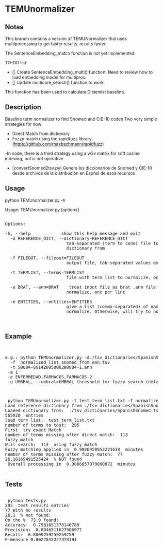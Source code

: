 # TEMUnormalizer
## Notas
This branch contains a version of TEMUNormalizer that uses multiprocessing to get faster results.
results faster. 

The SentenceEmbedding_match function is not yet implemented: 

TO-DO list: 

- [] Create SentenceEmbedding_multi() function: Need to review how to load embedding model for multiproc.
- [] Update multicore_search() function to work.


This function has been used to calculate Distemist baseline. 



## Description
Baseline term normalizer to find Snomed and CIE-10 codes
Two very simple strategies for now:
- Direct Match from dictionary
- Fuzzy match using the rapidfuzz library (https://github.com/maxbachmann/rapidfuzz)

-In code, there is a third strategy using a w2v matrix for soft cosine indexing, but is not operative


- [convertSnomed2tsv.py] Genera los diccionarios de Snomed y CIE-10 desde archivos de la distribución en Espñol de esos recursos

## Usage

python TEMUnormalizer.py -h

Usage: TEMUnormalizer.py [options]

<pre>

Options:

-h, --help            show this help message and exit
  -d REFERENCE_DICT, --dictionary=REFERENCE_DICT
                        tab-separated (term to code) file to create reference
                        dictionary from
                        
  -f FILEOUT, --fileout=FILEOUT
                        output file, tab-separated values extension (.tsv)
                        
  -t TERMLIST, --terms=TERMLIST
                        file with term list to normalize, one per line
                        
  -a BRAT, --ann=BRAT    treat input file as brat .ann file with term list to
                        normalize, one per line
                        
  -e ENTITIES, --entities=ENTITIES
                        give a list (comma-separated) of names of entities to
                        normalize. Otherwise, will try to normalize everything
 
 </pre> 
 ## Example
 
 <pre> 

e.g.: python TEMUnormalizer.py -d./tsv_dictionaries/SpanishSnomed.tsv 
  -f  normalized_list_snomed_from_ann.tsv 
  -t S0004-06142005000200004-1.ann 
 -a 1 
 -e ENFERMEDAD,FARMACOS,FARMACOS-2
 -u UMBRAL, --umbral=UMBRAL threshold for fuzzy search (default 93)
 </pre>
<pre> 
 python TEMUnormalizer.py -t test_term_list.txt -f normalized_list_snomed.tsv
Load reference dictionary from ./tsv_dictionaries/SpanishSnomed.tsv
Loaded dictionary from:  ./tsv_dictionaries/SpanishSnomed.tsv
565920  entries
load term list:  test_term_list.txt
number of terms to test:  295
First  try exact Match
number of terms missing after direct match:  113
fuzzy match
Will search:  113  using fuzzy match
Fuzzy matching applied in  0.9886458953221638  minutes
number of terms missing after fuzzy match:  77
26.10169491525424  % NOT found
 Overall processing in  0.9886657079060872  minutes
 </pre>
 ## Tests
<pre> 
 python tests.py 
295  test results entries
77 With no results
26.1  % not found: 
On the %  73.9 found: 
Accuracy:  0.7981651376146789
Precision:  0.8046511627906977
Recall:  0.8009259259259259
F-measure 0.8027842227378191
 </pre>

